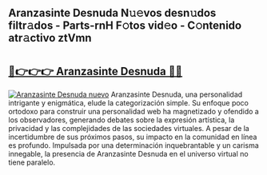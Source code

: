 ## Aranzasinte Desnuda N𝚞𝚎vos desn𝚞dos filtr𝚊dos - Parts-rnH F𝚘tos vid𝚎o - C𝚘ntenido atr𝚊ctivo ztVmn

# <h2><a href="http://mb0mvl.tromn.icu/?c=Aranzasinte+Desnuda">🔗👉👉👉 Aranzasinte Desnuda 🔗🔗</a></h2>

[![Aranzasinte Desnuda nuevo](https://i.imgur.com/pEAQMta.gif)](http://mb0mvl.tromn.icu/?c=Aranzasinte+Desnuda)
Aranzasinte Desnuda, una personalidad intrigante y enigmática, elude la categorización simple. Su enfoque poco ortodoxo para construir una personalidad web ha magnetizado y ofendido a los observadores, generando debates sobre la expresión artística, la privacidad y las complejidades de las sociedades virtuales. A pesar de la incertidumbre de sus próximos pasos, su impacto en la comunidad en línea es profundo. Impulsada por una determinación inquebrantable y un carisma innegable, la presencia de Aranzasinte Desnuda en el universo virtual no tiene paralelo.
